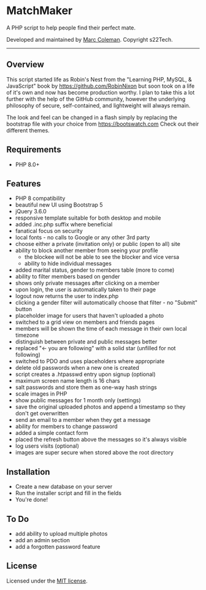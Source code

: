 # MatchMaker

A PHP script to help people find their perfect mate.

Developed and maintained by [Marc Coleman](https://github.com/s22-tech). Copyright s22Tech.

---

## Overview

This script started life as Robin's Nest from the "Learning PHP, MySQL, & JavaScript" book by https://github.com/RobinNixon but soon took on a life of it's own and now has become production worthy.  I plan to take this a lot further with the help of the GitHub community, however the underlying philosophy of secure, self-contained, and lightweight will always remain.

The look and feel can be changed in a flash simply by replacing the bootstrap file with your choice from https://bootswatch.com
Check out their different themes.

## Requirements

- PHP 8.0+

## Features

- PHP 8 compatibility
- beautiful new UI using Bootstrap 5
- jQuery 3.6.0
- responsive template suitable for both desktop and mobile
- added .inc.php suffix where beneficial
- fanatical focus on security
- local fonts - no calls to Google or any other 3rd party
- choose either a private (invitation only) or public (open to all) site
- ability to block another member from seeing your profile
	- the blockee will not be able to see the blocker and vice versa
	- ability to hide individual messages
- added marital status, gender to members table (more to come)
- ability to filter members based on gender
- shows only private messages after clicking on a member
- upon login, the user is automatically taken to their page
- logout now returns the user to index.php
- clicking a gender filter will automatically choose that filter - no "Submit" button
- placeholder image for users that haven't uploaded a photo
- switched to a grid view on members and friends pages
- members will be shown the time of each message in their own local timezone
- distinguish between private and public messages better
- replaced "← you are following" with a solid star (unfilled for not following)
- switched to PDO and uses placeholders where appropriate
- delete old passwords when a new one is created
- script creates a .htpasswd entry upon signup (optional)
- maximum screen name length is 16 chars
- salt passwords and store them as one-way hash strings
- scale images in PHP
- show public messages for 1 month only (settings)
- save the original uploaded photos and append a timestamp so they don't get overwritten
- send an email to a member when they get a message
- ability for members to change password
- added a simple contact form
- placed the refresh button above the messages so it's always visible
- log users visits (optional)
- images are super secure when stored above the root directory

## Installation
- Create a new database on your server
- Run the  installer script and fill in the fields
- You're done!

## To Do

- add ability to upload multiple photos
- add an admin section
- add a forgotten password feature

## License

Licensed under the [MIT license](http://opensource.org/licenses/MIT).


